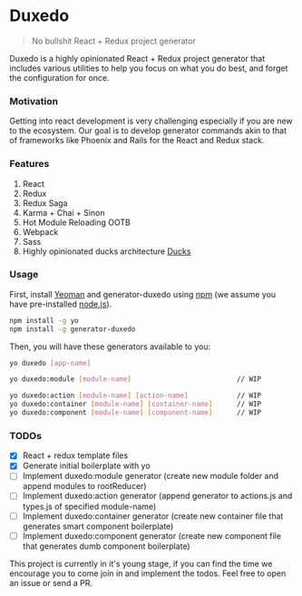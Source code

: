 # Duxedo
> No bullshit React + Redux project generator

Duxedo is a highly opinionated React + Redux project generator that includes various utilities to help you focus on what you do best, and forget the configuration for once.

### Motivation
Getting into react development is very challenging especially if you are new to the ecosystem. Our goal is to develop generator commands akin to that of frameworks like Phoenix and Rails for the React and Redux stack.

### Features
1. React
3. Redux
4. Redux Saga
5. Karma + Chai + Sinon
6. Hot Module Reloading OOTB
7. Webpack
8. Sass
9. Highly opinionated ducks architecture [Ducks](https://github.com/erikras/ducks-modular-redux)

### Usage

First, install [Yeoman](http://yeoman.io) and generator-duxedo using [npm](https://www.npmjs.com/) (we assume you have pre-installed [node.js](https://nodejs.org/)).

```bash
npm install -g yo
npm install -g generator-duxedo
```

Then, you will have these generators available to you:

```bash
yo duxedo [app-name]

yo duxedo:module [module-name]                          // WIP

yo duxedo:action [module-name] [action-name]            // WIP
yo duxedo:container [module-name] [container-name]      // WIP
yo duxedo:component [module-name] [component-name]      // WIP
```

### TODOs
- [x] React + redux template files
- [x] Generate initial boilerplate with yo
- [ ] Implement duxedo:module generator (create new module folder and append modules to rootReducer)
- [ ] Implement duxedo:action generator (append generator to actions.js and types.js of specified module-name)
- [ ] Implement duxedo:container generator (create new container file that generates smart component boilerplate)
- [ ] Implement duxedo:component generator (create new component file that generates dumb component boilerplate)

This project is currently in it's young stage, if you can find the time we encourage you to come join in and implement the todos. Feel free to open an issue or send a PR.
